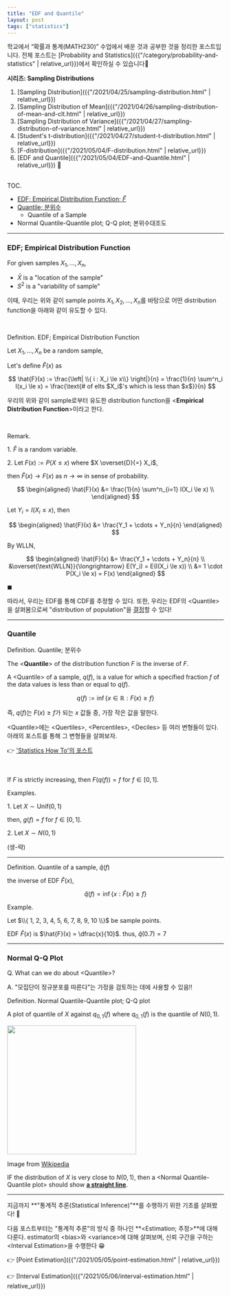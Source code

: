 ```yaml
---
title: "EDF and Quantile"
layout: post
tags: ["statistics"]
---
```

학교에서 “확률과 통계(MATH230)” 수업에서 배운 것과 공부한 것을 정리한 포스트입니다. 전체 포스트는 [Probability and Statistics]({{"/category/probability-and-statistics" | relative_url}})에서 확인하실 수 있습니다🎲

<div class="proof" markdown="1">

**시리즈: Sampling Distributions**

1. [Sampling Distribution]({{"/2021/04/25/sampling-distribution.html" | relative_url}})
2. [Sampling Distribution of Mean]({{"/2021/04/26/sampling-distribution-of-mean-and-clt.html" | relative_url}})
3. [Sampling Distribution of Variance]({{"/2021/04/27/sampling-distribution-of-variance.html" | relative_url}})
4. [Student's t-distribution]({{"/2021/04/27/student-t-distribution.html" | relative_url}})
5. [F-distribution]({{"/2021/05/04/F-distribution.html" | relative_url}})
6. [EDF and Quantile]({{"/2021/05/04/EDF-and-Quantile.html" | relative_url}}) 👀

</div>

<br><span class="statement-title">TOC.</span><br>

- [EDF; Empirical Distribution Function; $\hat{F}$](#edf-empirical-distribution-function)
- [Quantile; 분위수](#quantile)
  - Quantile of a Sample
- Normal Quantile-Quantile plot; Q-Q plot; 본위수대조도

<hr/>

### EDF; Empirical Distribution Function

For given samples $X_1, \dots, X_n$,

- $\bar{X}$ is a "location of the sample"
- $S^2$ is a "variability of sample"

이때, 우리는 위와 같이 sample points $X_1, X_2, \dots, X_n$를 바탕으로 어떤 distribution function을 아래와 같이 유도할 수 있다.

<br/>

<div class="definition" markdown="1">

<span class="statement-title">Definition.</span> EDF; Empirical Distribution Function<br>

Let $X_1, \dots, X_n$ be a random sample, 

Let's define $\hat{F}(x)$ as

$$
\hat{F}(x) := \frac{\left| \\{ i : X_i \le x\\} \right|}{n} = \frac{1}{n} \sum^n_i I(x_i \le x) = \frac{\text{# of elts $X_i$'s which is less than $x$}}{n}
$$

우리의 위와 같이 sample로부터 유도한 distribution function을 \<**Empirical Distribution Function**\>이라고 한다.

</div>

<br/>

<span class="statement-title">Remark.</span><br>

1\. $\hat{F}$ is a random variable.

2\. Let $F(x) := P(X \le x)$ where $X \overset{D}{=} X_i$,

then $\hat{F}(x) \rightarrow F(x)$ as $n \rightarrow \infty$ in sense of probability.

<div class="math-statement" markdown="1">

$$
\begin{aligned}
\hat{F}(x)
&= \frac{1}{n} \sum^n_{i=1} I(X_i \le x) \\
\end{aligned}
$$

Let $Y_i = I(X_i \le x)$, then

$$
\begin{aligned}
\hat{F}(x)
&= \frac{Y_1 + \cdots + Y_n}{n}
\end{aligned}
$$

By WLLN,

$$
\begin{aligned}
\hat{F}(x)
&= \frac{Y_1 + \cdots + Y_n}{n} \\
&\overset{\text{WLLN}}{\longrightarrow} E(Y_i) = E(I(X_i \le x)) \\
&= 1 \cdot P(X_i \le x) = F(x)
\end{aligned}
$$

$\blacksquare$

</div>

따라서, 우리는 EDF를 통해 CDF를 추정할 수 있다. 또한, 우리는 EDF의 \<Quantile\>을 살펴봄으로써 "distribution of population"을 <u>결정</u>할 수 있다!

<hr/>

### Quantile

<div class="definition" markdown="1">

<span class="statement-title">Definition.</span> Quantile; 분위수<br>

The \<**Quantile**\> of the distribution function $F$ is the inverse of $F$.

A \<Quantile\> of a sample, $q(f)$, is a value for which a specified fraction $f$ of the data values is less than or equal to $q(f)$.

$$
q(f) := \inf \left\{ x \in \mathbb{R} : F(x) \ge f \right\}
$$

즉, $q(f)$는 $F(x) \ge f$가 되는 $x$ 값들 중, 가장 작은 값을 말한다.

</div>

\<Quantile\>에는 \<Quertiles\>, \<Percentiles\>, \<Deciles\> 등 여러 변형들이 있다. 아래의 포스트를 통해 그 변형들을 살펴보자.

👉 ['Statistics How To'의 포스트](https://www.statisticshowto.com/quantile-definition-find-easy-steps/)

<br/>

If $F$ is strictly increasing, then $F(q(f)) = f$ for $f \in [0, 1]$.

<span class="statement-title">Examples.</span><br>

1\. Let $X \sim \text{Unif}(0, 1)$

then, $g(f) = f$ for $f \in [0, 1]$.

2\. Let $X \sim N(0, 1)$

(생-략)

<hr/>

<span class="statement-title">Definition.</span> Quantile of a sample, $\hat{q}(f)$<br>

the inverse of EDF $\hat{F}(x)$,

$$
\hat{q}(f) = \inf \left\{ x : \hat{F}(x) \ge f \right\}
$$

<span class="statement-title">Example.</span><br>

Let $\\{ 1, 2, 3, 4, 5, 6, 7, 8, 9, 10 \\}$ be sample points.

EDF $\hat{F}(x)$ is $\hat{F}(x) = \dfrac{x}{10}$. thus, $\hat{q}(0.7) = 7$

<hr/>

### Normal Q-Q Plot

Q. What can we do about \<Quantile\>?

A. "모집단이 정규분포를 따른다"는 가정을 검토하는 데에 사용할 수 있음!!

<div class="definition" markdown="1">

<span class="statement-title">Definition.</span> Normal Quantile-Quantile plot; Q-Q plot<br>

A plot of quantile of $X$ against $q_{0, 1}(f)$ where $q_{0, 1}(f)$ is the quantile of $N(0, 1)$.

<div class="img-wrapper">
  <img src="https://upload.wikimedia.org/wikipedia/commons/thumb/0/08/Normal_normal_qq.svg/450px-Normal_normal_qq.svg.png" width="300px">
  <p>
  Image from <a href="https://upload.wikimedia.org/wikipedia/commons/thumb/0/08/Normal_normal_qq.svg/450px-Normal_normal_qq.svg.png">Wikipedia</a>
  </p>
</div>

IF the distribution of $X$ is very close to $N(0, 1)$, then a \<Normal Quantile-Quantile plot\> should show **<u>a straight line</u>**.

</div>

<hr/>

지금까지 **"통계적 추론(Statistical Inference)"**를 수행하기 위한 기초를 살펴봤다! 🙌

다음 포스트부터는 "통계적 추론"의 방식 중 하나인 **\<Estimation; 추정\>**에 대해 다룬다. estimator의 \<bias\>와 \<variance\>에 대해 살펴보며, 신뢰 구간을 구하는 \<Interval Estimation\>을 수행한다 😁

👉 [Point Estimation]({{"/2021/05/05/point-estimation.html" | relative_url}})

👉 [Interval Estimation]({{"/2021/05/06/interval-estimation.html" | relative_url}})


